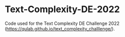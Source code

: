 # Text-Complexity-DE-2022
Code used for the Text Complexity DE Challenge 2022 (https://qulab.github.io/text_complexity_challlenge/).
